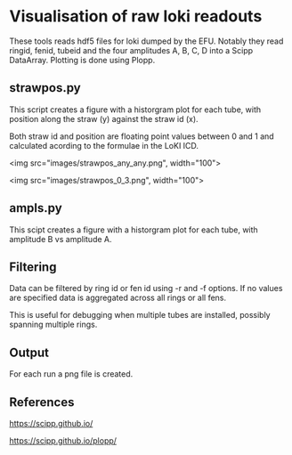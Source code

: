 

# Visualisation of raw loki readouts
These tools reads hdf5 files for loki dumped by the EFU. Notably
they read ringid, fenid, tubeid and the four amplitudes A, B, C, D
into a Scipp DataArray. Plotting is done using Plopp.

## strawpos.py
This script creates a figure with a historgram plot for each tube, with
position along the straw (y) against the straw id (x).

Both straw id and position are floating point values between 0 and 1 and
calculated acording to the formulae in the LoKI ICD.

<img src="images/strawpos_any_any.png", width="100">

<img src="images/strawpos_0_3.png", width="100">

## ampls.py
This scipt creates a figure with a historgram plot for each tube,
with amplitude B vs amplitude A.


## Filtering
Data can be filtered by ring id or fen id using -r  and -f options.
If no values are specified data is aggregated across all rings or
all fens.

This is useful for debugging when multiple tubes are installed, possibly
spanning multiple rings.

## Output
For each run a png file is created.


## References
https://scipp.github.io/

https://scipp.github.io/plopp/
